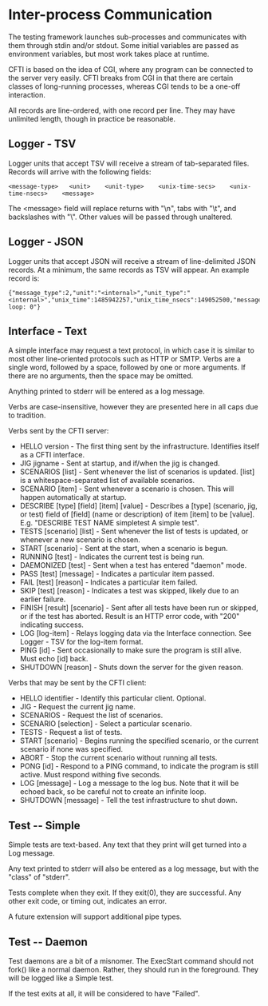 Inter-process Communication
===========================

The testing framework launches sub-processes and communicates with them through stdin and/or stdout.  Some initial variables are passed as environment variables, but most work takes place at runtime.

CFTI is based on the idea of CGI, where any program can be connected to the server very easily.  CFTI breaks from CGI in that there are certain classes of long-running processes, whereas CGI tends to be a one-off interaction.

All records are line-ordered, with one record per line.  They may have unlimited length, though in practice be reasonable.

Logger - TSV
------------

Logger units that accept TSV will receive a stream of tab-separated files.  Records will arrive with the following fields:

    <message-type>   <unit>    <unit-type>    <unix-time-secs>    <unix-time-nsecs>    <message>

The &lt;message> field will replace returns with "\n", tabs with "\t", and backslashes with "\\".  Other values will be passed through unaltered.

Logger - JSON
-------------

Logger units that accept JSON will receive a stream of line-delimited JSON records.  At a minimum, the same records as TSV will appear.  An example record is:

    {"message_type":2,"unit":"<internal>","unit_type":"<internal>","unix_time":1485942257,"unix_time_nsecs":149052500,"message":"I loop: 0"}

Interface - Text
----------------

A simple interface may request a text protocol, in which case it is similar to most other line-oriented protocols such as HTTP or SMTP.  Verbs are a single word, followed by a space, followed by one or more arguments.  If there are no arguments, then the space may be omitted.

Anything printed to stderr will be entered as a log message.

Verbs are case-insensitive, however they are presented here in all caps due to tradition.

Verbs sent by the CFTI server:

 * HELLO version - The first thing sent by the infrastructure.  Identifies itself as a CFTI interface.
 * JIG jigname - Sent at startup, and if/when the jig is changed.
 * SCENARIOS [list] - Sent whenever the list of scenarios is updated.  [list] is a whitespace-separated list of available scenarios.
 * SCENARIO [item] - Sent whenever a scenario is chosen.  This will happen automatically at startup.
 * DESCRIBE [type] [field] [item] [value] - Describes a [type] (scenario, jig, or test) field of [field] (name or description) of item [item] to be [value].  E.g. "DESCRIBE TEST NAME simpletest A simple test".
 * TESTS [scenario] [list] - Sent whenever the list of tests is updated, or whenever a new scenario is chosen.
 * START [scenario] - Sent at the start, when a scenario is begun.
 * RUNNING [test] - Indicates the current test is being run.
 * DAEMONIZED [test] - Sent when a test has entered "daemon" mode.
 * PASS [test] [message] - Indicates a particular item passed.
 * FAIL [test] [reason] - Indicates a particular item failed.
 * SKIP [test] [reason] - Indicates a test was skipped, likely due to an earlier failure.
 * FINISH [result] [scenario] - Sent after all tests have been run or skipped, or if the test has aborted.  Result is an HTTP error code, with "200" indicating success.
 * LOG [log-item] - Relays logging data via the Interface connection.  See Logger - TSV for the log-item format.
 * PING [id] - Sent occasionally to make sure the program is still alive.  Must echo [id] back.
 * SHUTDOWN [reason] - Shuts down the server for the given reason.

Verbs that may be sent by the CFTI client:

 * HELLO identifier - Identify this particular client.  Optional.
 * JIG - Request the current jig name.
 * SCENARIOS - Request the list of scenarios.
 * SCENARIO [selection] - Select a particular scenario.
 * TESTS - Request a list of tests.
 * START [scenario] - Begins running the specified scenario, or the current scenario if none was specified.
 * ABORT - Stop the current scenario without running all tests.
 * PONG [id] - Respond to a PING command, to indicate the program is still active.  Must respond withing five seconds.
 * LOG [message] - Log a message to the log bus.  Note that it will be echoed back, so be careful not to create an infinite loop.
 * SHUTDOWN [message] - Tell the test infrastructure to shut down.


Test -- Simple
--------------

Simple tests are text-based.  Any text that they print will get turned into a Log message.

Any text printed to stderr will also be entered as a log message, but with the "class" of "stderr".

Tests complete when they exit.  If they exit(0), they are successful.  Any other exit code, or timing out, indicates an error.

A future extension will support additional pipe types.

Test -- Daemon
--------------

Test daemons are a bit of a misnomer.  The ExecStart command should not fork() like a normal daemon.  Rather, they should run in the foreground.  They will be logged like a Simple test.

If the test exits at all, it will be considered to have "Failed".